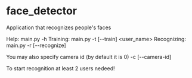 # face_detector
Application that recognizes people's faces 

Help:         main.py -h
Training:     main.py -t [--train] <user_name>
Recognizing:  main.py -r [--recognize]

You may also specify camera id (by default it is 0) -c [--camera-id] <id>

To start recognition at least 2 users nedeed!
